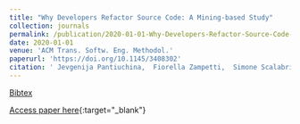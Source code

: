 ```yaml
---
title: "Why Developers Refactor Source Code: A Mining-based Study"
collection: journals
permalink: /publication/2020-01-01-Why-Developers-Refactor-Source-Code-A-Mining-based-Study
date: 2020-01-01
venue: 'ACM Trans. Softw. Eng. Methodol.'
paperurl: 'https://doi.org/10.1145/3408302'
citation: ' Jevgenija Pantiuchina,  Fiorella Zampetti,  Simone Scalabrino,  Valentina Piantadosi,  Rocco Oliveto,  Gabriele Bavota,  Massimiliano Di Penta, &quot;Why Developers Refactor Source Code: A Mining-based Study.&quot; ACM Trans. Softw. Eng. Methodol., 2020.'
---
```

[Bibtex](https://dblp.org/rec/journals/tosem/PantiuchinaZSPO20.bib)

[Access paper here](https://doi.org/10.1145/3408302){:target="_blank"}
